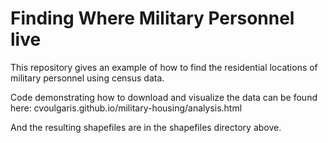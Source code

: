 # Finding Where Military Personnel live

This repository gives an example of how to find the residential locations of 
military personnel using census data.

Code demonstrating how to download and visualize the data can be found here: cvoulgaris.github.io/military-housing/analysis.html

And the resulting shapefiles are in the shapefiles directory above.
